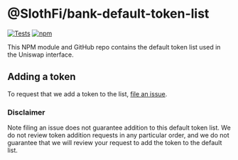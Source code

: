 # @SlothFi/bank-default-token-list

[![Tests](https://github.com/Uniswap/token-lists/workflows/Tests/badge.svg)](https://github.com/SlothFi/bank-default-token-list/actions?query=workflow%3ATests)
[![npm](https://img.shields.io/npm/v/@SlothFi/bank-default-token-list)](https://unpkg.com/@SlothFi/bank-default-token-list@latest/)

This NPM module and GitHub repo contains the default token list used in the Uniswap interface.

## Adding a token

To request that we add a token to the list, 
[file an issue](https://github.com/SlothFi/bank-default-token-list/issues/new?assignees=&labels=token+request&template=token-request.md&title=Add+%7BTOKEN_SYMBOL%7D%3A+%7BTOKEN_NAME%7D).

### Disclaimer

Note filing an issue does not guarantee addition to this default token list.
We do not review token addition requests in any particular order, and we do not
guarantee that we will review your request to add the token to the default list.

